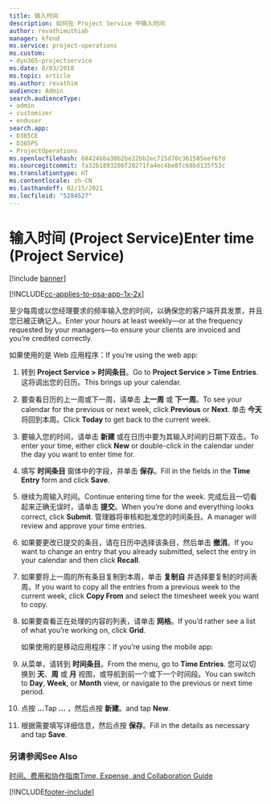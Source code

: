 ```yaml
---
title: 输入时间
description: 如何在 Project Service 中输入时间
author: revathimuthiah
manager: kfend
ms.service: project-operations
ms.custom:
- dyn365-projectservice
ms.date: 8/03/2018
ms.topic: article
ms.author: revathim
audience: Admin
search.audienceType:
- admin
- customizer
- enduser
search.app:
- D365CE
- D365PS
- ProjectOperations
ms.openlocfilehash: 68424bba30b2be22bb2ec715d70c361585eef6fd
ms.sourcegitcommit: fa32b1893286f20271fa4ec4be8fc68bd135f53c
ms.translationtype: HT
ms.contentlocale: zh-CN
ms.lasthandoff: 02/15/2021
ms.locfileid: "5284527"
---
```

# <a name="enter-time-project-service"></a><span data-ttu-id="7e762-103">输入时间 (Project Service)</span><span class="sxs-lookup"><span data-stu-id="7e762-103">Enter time (Project Service)</span></span>

[!include [banner](../includes/psa-now-project-operations.md)]

[!INCLUDE[cc-applies-to-psa-app-1x-2x](../includes/cc-applies-to-psa-app-1x-2x.md)]

<span data-ttu-id="7e762-104">至少每周或以您经理要求的频率输入您的时间，以确保您的客户端开具发票，并且您已被正确记入。</span><span class="sxs-lookup"><span data-stu-id="7e762-104">Enter your hours at least weekly—or at the frequency requested by your managers—to ensure your clients are invoiced and you’re credited correctly.</span></span>  
  
 <span data-ttu-id="7e762-105">如果使用的是 Web 应用程序：</span><span class="sxs-lookup"><span data-stu-id="7e762-105">If you’re using the web app:</span></span>  
  
1. <span data-ttu-id="7e762-106">转到 **Project Service > 时间条目**。</span><span class="sxs-lookup"><span data-stu-id="7e762-106">Go to **Project Service > Time Entries**.</span></span> <span data-ttu-id="7e762-107">这将调出您的日历。</span><span class="sxs-lookup"><span data-stu-id="7e762-107">This brings up your calendar.</span></span>  
  
2. <span data-ttu-id="7e762-108">要查看日历的上一周或下一周，请单击 **上一周** 或 **下一周**。</span><span class="sxs-lookup"><span data-stu-id="7e762-108">To see your calendar for the previous or next week, click **Previous** or **Next**.</span></span> <span data-ttu-id="7e762-109">单击 **今天** 将回到本周。</span><span class="sxs-lookup"><span data-stu-id="7e762-109">Click **Today** to get back to the current week.</span></span>  
  
3. <span data-ttu-id="7e762-110">要输入您的时间，请单击 **新建** 或在日历中要为其输入时间的日期下双击。</span><span class="sxs-lookup"><span data-stu-id="7e762-110">To enter your time, either click **New** or double-click in the calendar under the day you want to enter time for.</span></span>  
  
4. <span data-ttu-id="7e762-111">填写 **时间条目** 窗体中的字段，并单击 **保存**。</span><span class="sxs-lookup"><span data-stu-id="7e762-111">Fill in the fields in the **Time Entry** form and click **Save**.</span></span>  
  
5. <span data-ttu-id="7e762-112">继续为周输入时间。</span><span class="sxs-lookup"><span data-stu-id="7e762-112">Continue entering time for the week.</span></span> <span data-ttu-id="7e762-113">完成后且一切看起来正确无误时，请单击 **提交**。</span><span class="sxs-lookup"><span data-stu-id="7e762-113">When you’re done and everything looks correct, click **Submit**.</span></span> <span data-ttu-id="7e762-114">管理器将审核和批准您的时间条目。</span><span class="sxs-lookup"><span data-stu-id="7e762-114">A manager will review and approve your time entries.</span></span>  
  
6. <span data-ttu-id="7e762-115">如果要更改已提交的条目，请在日历中选择该条目，然后单击 **撤消**。</span><span class="sxs-lookup"><span data-stu-id="7e762-115">If you want to change an entry that you already submitted, select the entry in your calendar and then click **Recall**.</span></span>  
  
7. <span data-ttu-id="7e762-116">如果要将上一周的所有条目复制到本周，单击 **复制自** 并选择要复制的时间表周。</span><span class="sxs-lookup"><span data-stu-id="7e762-116">If you want to copy all the entries from a previous week to the current week, click **Copy From** and select the timesheet week you want to copy.</span></span>  
  
8. <span data-ttu-id="7e762-117">如果要查看正在处理的内容的列表，请单击 **网格**。</span><span class="sxs-lookup"><span data-stu-id="7e762-117">If you’d rather see a list of what you’re working on, click **Grid**.</span></span>  
  
   <span data-ttu-id="7e762-118">如果使用的是移动应用程序：</span><span class="sxs-lookup"><span data-stu-id="7e762-118">If you’re using the mobile app:</span></span>  
  
9. <span data-ttu-id="7e762-119">从菜单，请转到 **时间条目**。</span><span class="sxs-lookup"><span data-stu-id="7e762-119">From the menu, go to **Time Entries**.</span></span>     <span data-ttu-id="7e762-120">您可以切换到 **天**、**周** 或 **月** 视图，或导航到前一个或下一个时间段。</span><span class="sxs-lookup"><span data-stu-id="7e762-120">You can switch to **Day**, **Week**, or **Month** view, or navigate to the previous or next time period.</span></span>  
  
10. <span data-ttu-id="7e762-121">点按 **…**</span><span class="sxs-lookup"><span data-stu-id="7e762-121">Tap **…**</span></span> <span data-ttu-id="7e762-122">，然后点按 **新建**。</span><span class="sxs-lookup"><span data-stu-id="7e762-122">and tap **New**.</span></span>  
  
11. <span data-ttu-id="7e762-123">根据需要填写详细信息，然后点按 **保存**。</span><span class="sxs-lookup"><span data-stu-id="7e762-123">Fill in the details as necessary and tap **Save**.</span></span>  
  
### <a name="see-also"></a><span data-ttu-id="7e762-124">另请参阅</span><span class="sxs-lookup"><span data-stu-id="7e762-124">See Also</span></span>  
 [<span data-ttu-id="7e762-125">时间、费用和协作指南</span><span class="sxs-lookup"><span data-stu-id="7e762-125">Time, Expense, and Collaboration Guide</span></span>](../psa/time-expense-collaboration-guide.md)


[!INCLUDE[footer-include](../includes/footer-banner.md)]